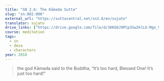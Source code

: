 ```yaml
---
title: "SN 2.6: The Kāmada Sutta"
slug: "sn.002.006"
external_url: "https://suttacentral.net/sn2.6/en/sujato"
translator: sujato
drive_links: ["https://drive.google.com/file/d/1KKGbJ9PCp3Sw2klLU-Mgo_9ypK8wQD6P/view?usp=drivesdk"]
course: meditation
tags:
  - sn
  - deva
  - characters
year: 2018
---
```


> the god Kāmada said to the Buddha, “It’s too hard, Blessed One! It’s just too hard!”

